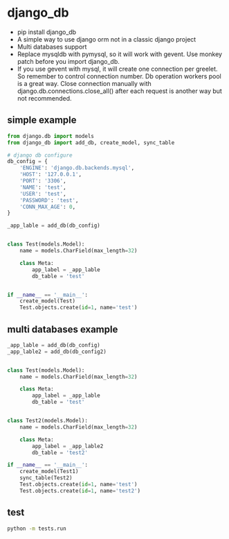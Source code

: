 # django_db
* pip install django_db
* A simple way to use django orm not in a classic django project
* Multi databases support
* Replace mysqldb with pymysql, so it will work with gevent.
  Use monkey patch before you import  django_db.
* If you use gevent with mysql, it will create one connection per greelet. So remember to control connection number.
  Db operation workers pool is a great way.
  Close connection manually with django.db.connections.close_all() after each request is another way but not recommended.


## simple example

```python
from django.db import models
from django_db import add_db, create_model, sync_table

# django db configure
db_config = {
    'ENGINE': 'django.db.backends.mysql',
    'HOST': '127.0.0.1',
    'PORT': '3306',
    'NAME': 'test',
    'USER': 'test',
    'PASSWORD': 'test',
    'CONN_MAX_AGE': 0,
}

_app_lable = add_db(db_config)


class Test(models.Model):
    name = models.CharField(max_length=32)

    class Meta:
        app_label = _app_lable
        db_table = 'test'


if __name__ == '__main__':
    create_model(Test)
    Test.objects.create(id=1, name='test')
```

## multi databases example

```python
_app_lable = add_db(db_config)
_app_lable2 = add_db(db_config2)


class Test(models.Model):
    name = models.CharField(max_length=32)

    class Meta:
        app_label = _app_lable
        db_table = 'test'


class Test2(models.Model):
    name = models.CharField(max_length=32)

    class Meta:
        app_label = _app_lable2
        db_table = 'test2'

if __name__ == '__main__':
    create_model(Test1)
    sync_table(Test2)
    Test.objects.create(id=1, name='test')
    Test.objects.create(id=1, name='test2')
```

## test
```sh
python -m tests.run
```
